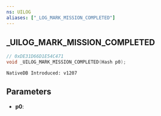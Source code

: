 ```yaml
---
ns: UILOG
aliases: ["_LOG_MARK_MISSION_COMPLETED"]
---
```

## _UILOG_MARK_MISSION_COMPLETED

```c
// 0xDE31D66D1E54C471
void _UILOG_MARK_MISSION_COMPLETED(Hash p0);
```

```
NativeDB Introduced: v1207
```

## Parameters
* **p0**:
